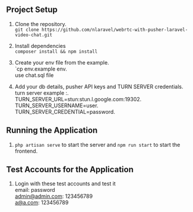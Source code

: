 ## Project Setup

1. Clone the repository.<br/>
`git clone https://github.com/nlaravel/webrtc-with-pusher-laravel-video-chat.git`

2. Install dependencies<br/>
`composer install && npm install`

3. Create your env file from the example.<br/>
`cp env.example env.<br>
   use chat.sql file 

4. Add your db details, pusher API keys and  TURN SERVER credentials.<br/>
 turn server example :.<br/>
 TURN_SERVER_URL=stun:stun.l.google.com:19302.<br/>
 TURN_SERVER_USERNAME=user.<br/>
 TURN_SERVER_CREDENTIAL=password.<br/>
   

## Running the Application

1. `php artisan serve` to start the server and `npm run start` to start the frontend.



## Test Accounts for the Application
1. Login with these test accounts and test it <br/>
    email:            password <br/>
    admin@admin.com:  123456789<br/>
    a@a.com:  123456789<br/>
